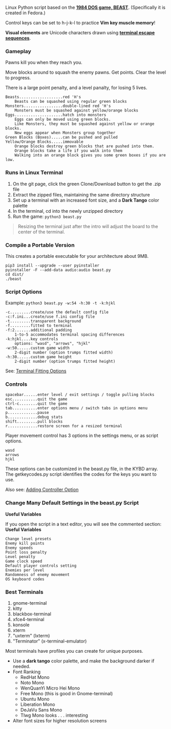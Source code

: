 Linux Python script based on the **[1984 DOS game, BEAST](https://github.com/wattahay/cli-game-scripts/wiki)**. (Specifically it is created in Fedora.)

Control keys can be set to h-j-k-l to practice **Vim key muscle memory**!

**Visual elements** are Unicode characters drawn using **[terminal escape sequences](https://github.com/wattahay/cli-game-scripts/wiki/Inline-Cursor-Movement)**.

### Gameplay

Pawns kill you when they reach you.

Move blocks around to squash the enemy pawns. Get points. Clear the level to progress.

There is a large point penalty, and a level panalty, for losing 5 lives.

```
Beasts...................red 'H's
	Beasts can be squashed using regular green blocks
Monsters.................double-lined red 'H's
	Monsters must be squashed against yellow/orange blocks
Eggs.....................hatch into monsters
	Eggs can only be moved using green blocks.
	Like Monsters, they must be squashed against yellow or orange blocks.
	New eggs appear when Monsters group together
Green Blocks (Boxes).....can be pushed and pulled
Yellow/Orange Blocks.....immovable
	Orange blocks destroy green blocks that are pushed into them.
	Orange blocks take a life if you walk into them
	Walking into an orange block gives you some green boxes if you are low.
```

### Runs in Linux Terminal

1. On the git page, click the green Clone/Download button to get the .zip file
2. Extract the zipped files, maintaining the same directory structure
3. Set up a terminal with an increased font size, and a **Dark Tango** color palette
4. In the terminal, cd into the newly unzipped directory
5. Run the game: `python3 beast.py`

> Resizing the terminal just after the intro will adjust the board to the center of the terminal.

### Compile a Portable Version

This creates a portable executable for your architecture about 9MB.

```
pip3 install --upgrade --user pyinstaller
pyinstaller -F --add-data audio:audio beast.py
cd dist/
./beast
```

### Script Options

Example: `python3 beast.py -w:54 -h:30 -t -k:hjkl`

```
-c.........create/use the default config file
-c:f.ini...create/use f.ini config file
-t.........transparent background
-f.........fitted to terminal
-f:2.......additional padding
	1-to-5 accommodates terminal spacing differences
-k:hjkl....key controls
	options: "wasd", "arrows", "hjkl"
-w:50......custom game width
	2-digit number (option trumps fitted width)
-h:30......custom game height
	2-digit number (option trumps fitted height)
```

See: [Terminal Fitting Options](https://github.com/wattahay/cli-game-scripts/wiki/Terminal-Fitting-Options)



### Controls

```
spacebar......enter level / exit settings / toggle pulling blocks
esc...........quit the game
ctrl-c........quit the game
tab...........enter options menu / switch tabs in options menu
p.............pause
b.............debug stats
shift.........pull blocks
r.............restore screen for a resized terminal
```

Player movement control has 3 options in the settings menu, or as script options.

```
wasd
arrows
hjkl
```
These options can be customized in the beast.py file, in the KYBD array. The getkeycodes.py script identifies the codes for the keys you want to use.

Also see: [Adding Controller Option](https://github.com/wattahay/cli-game-scripts/blob/master/examples/controller.md)

### Change Many Default Settings in the beast.py Script

**Useful Variables**

If you open the script in a text editor, you will see the commented section: **Useful Variables**

```
Change level presets
Enemy kill points
Enemy speeds
Point loss penalty
Level penalty
Game clock speed
Default player controls setting
Enemies per level
Randomness of enemy movement
OS keyboard codes
```

### Best Terminals

1. gnome-terminal
2. kitty
3. blackbox-terminal
4. xfce4-terminal
5. konsole
6. xterm
7. "uxterm" (lxterm)
8. "Terminator" (x-terminal-emulator)

Most terminals have profiles you can create for unique purposes.

* Use a **dark tango** color palette, and make the background darker if needed.
* Font Ranking
	* RedHat Mono
	* Noto Mono
	* WenQuanYi Micro Hei Mono
	* Free Mono (this is good in Gnome-terminal)
	* Ubuntu Mono
 	* Liberation Mono
 	* DeJaVu Sans Mono
 	* Tlwg Mono looks . . . interesting
* Alter font sizes for higher resolution screens



